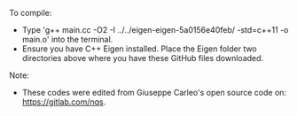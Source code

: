 To compile:

* Type 'g++  main.cc -O2 -I ../../eigen-eigen-5a0156e40feb/  -std=c++11  -o main.o' into the terminal.
* Ensure you have C++ Eigen installed. Place the Eigen folder two directories above where you have these GitHub files downloaded.

Note:
* These codes were edited from Giuseppe Carleo's open source code on: https://gitlab.com/nqs.
